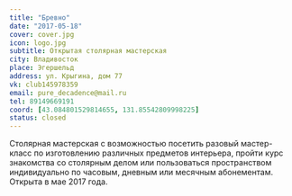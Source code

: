 ```yaml
---
title: "Бревно"
date: "2017-05-18"
cover: cover.jpg
icon: logo.jpg
subtitle: Открытая столярная мастерская
city: Владивосток
place: Эгершельд
address: ул. Крыгина, дом 77
vk: club145978359
email: pure_decadence@mail.ru
tel: 89149669191 
coord: [43.084801529814655, 131.85542809998225]
status: closed
---
```


Столярная мастерская с возможностью посетить разовый мастер-класс по изготовлению различных предметов интерьера, пройти курс знакомства со столярным делом или пользоваться пространством индивидуально по часовым, дневным или месячным абонементам. Открыта в мае 2017 года.
